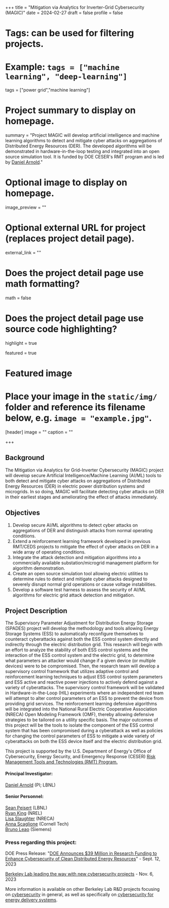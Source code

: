 +++
title = "Mitigation via Analytics for Inverter-Grid Cybersecurity (MAGIC)"
date = 2024-02-27
draft = false
profile = false

# Tags: can be used for filtering projects.
# Example: `tags = ["machine learning", "deep-learning"]`
tags = ["power grid","machine learning"]


# Project summary to display on homepage.
summary = "Project MAGIC will develop artificial intelligence and machine learning algorithms to detect and mitigate cyber attacks on aggregations of Distributed Energy Resources (DER).  The developed algorithms will be demonstrated in hardware-in-the-loop testing and integrated into an open source simulation tool.  It is funded by DOE CESER's RMT program and is led by [Daniel Arnold](https://eta.lbl.gov/people/daniel-arnold)."


# Optional image to display on homepage.
image_preview = ""

# Optional external URL for project (replaces project detail page).
external_link = ""

# Does the project detail page use math formatting?
math = false

# Does the project detail page use source code highlighting?
highlight = true

featured = true

# Featured image
# Place your image in the `static/img/` folder and reference its filename below, e.g. `image = "example.jpg"`.
[header]
image = ""
caption = ""


+++


## Background

The Mitigation via Analytics for Grid-Inverter Cybersecurity (MAGIC) project will develop secure Artificial Intelligence/Machine Learning (AI/ML) tools to both detect and mitigate cyber attacks on aggregations of Distributed Energy Resources (DER) in electric power distribution systems and microgrids. In so doing, MAGIC will facilitate detecting cyber attacks on DER in their earliest stages and ameliorating the effect of attacks immediately. 


## Objectives

1. Develop secure AI/ML algorithms to detect cyber attacks on aggregations of DER and distinguish attacks from normal operating conditions.
2. Extend a reinforcement learning framework developed in previous RMT/CEDS projects to mitigate the effect of cyber attacks on DER in a wide array of operating conditions.
3. Integrate the attack detection and mitigation algorithms into a commercially available substation/microgrid management platform for algorithm demonstration.
4. Create an open source simulation tool allowing electric utilities to determine rules to detect and mitigate cyber attacks designed to severely disrupt normal grid operations or cause voltage instabilities.
5. Develop a software test harness to assess the security of AI/ML algorithms for electric grid attack detection and mitigation.


## Project Description

The Supervisory Parameter Adjustment for Distribution Energy Storage (SPADES) project will develop the methodology and tools allowing Energy Storage Systems (ESS) to automatically reconfigure themselves to counteract cyberattacks against both the ESS control system directly and indirectly through the electric distribution grid. This research will begin with an effort to analyze the stability of both ESS control systems and the interaction of the ESS control system and the electric grid, to determine what parameters an attacker would change if a given device (or multiple devices) were to be compromised.  Then, the research team will develop a supervisory control framework that utilizes adaptive control and reinforcement learning techniques to adjust ESS control system parameters and ESS active and reactive power injections to actively defend against a variety of cyberattacks.  The supervisory control framework will be validated in Hardware-in-the-Loop (HIL) experiments where an independent red team will attempt to alter control parameters of an ESS to prevent the device from providing grid services.  The reinforcement learning defensive algorithms will be integrated into the National Rural Electric Cooperative Association (NRECA) Open Modeling Framework (OMF), thereby allowing defensive strategies to be tailored on a utility specific basis.  The major outcomes of this project will be the tools to isolate the component of the ESS control system that has been compromised during a cyberattack as well as policies for changing the control parameters of ESS to mitigate a wide variety of cyberattacks on both the ESS device itself and the electric distribution grid.


This project is supported by the U.S. Department of Energy's Office of Cybersecurity, Energy Security, and Emergency Response (CESER) [Risk Management Tools and Technologies (RMT) Program.](https://www.energy.gov/ceser/risk-management-tools-and-technologies-rmt-fact-sheets)



#### Principal Investigator:

[Daniel Arnold](https://eta.lbl.gov/people/daniel-arnold) (PI; LBNL)


#### Senior Personnel:

[Sean Peisert](https://www.cs.ucdavis.edu/~peisert/) (LBNL) \
[Ryan King](https://www.nrel.gov/research/staff/ryan-king.html) (NREL) \
[Lisa Slaughter](https://www.linkedin.com/in/lmslaughter/) (NRECA) \
[Anna Scaglione](https://sinelab.tech.cornell.edu/anna-scaglione/) (Cornell Tech) \
[Bruno Leao](https://www.linkedin.com/in/brunoleao/) (Siemens)

### Press regarding this project:

DOE Press Release: "[DOE Announces $39 Million in Research Funding to Enhance Cybersecurity of Clean Distributed Energy Resources](https://www.energy.gov/ceser/articles/doe-announces-39-million-research-funding-enhance-cybersecurity-clean-distributed)" - Sept. 12, 2023

[Berkeley Lab leading the way with new cybersecurity projects](https://crd.lbl.gov/news-and-publications/news/2023/berkeley-lab-leading-the-way-with-new-cybersecurity-projects/) - Nov. 6, 2023


More information is available on other Berkeley Lab R&D projects focusing on [cybersecurity](/projects/) in general, as well as specifically on [cybersecurity for energy delivery systems](/research/ceds/).

